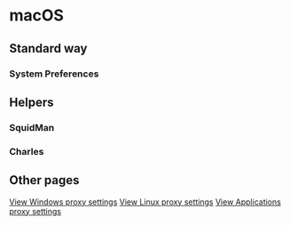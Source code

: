 # macOS

## Standard way

### System Preferences

## Helpers

### SquidMan

### Charles

## Other pages

[View Windows proxy settings](/proxy/windows ':class=mb-button')
[View Linux proxy settings](/proxy/linux ':class=mb-button')
[View Applications proxy settings](/proxy/apps ':class=mb-button')
